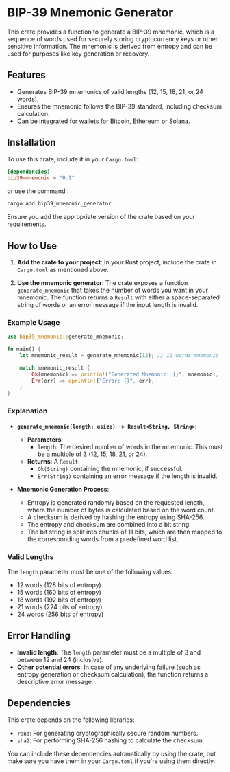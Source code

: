 # BIP-39 Mnemonic Generator

This crate provides a function to generate a BIP-39 mnemonic, which is a sequence of words used for securely storing cryptocurrency keys or other sensitive information. The mnemonic is derived from entropy and can be used for purposes like key generation or recovery.

## Features

- Generates BIP-39 mnemonics of valid lengths (12, 15, 18, 21, or 24 words).
- Ensures the mnemonic follows the BIP-39 standard, including checksum calculation.
- Can be integrated for wallets for Bitcoin, Ethereum or Solana.

## Installation

To use this crate, include it in your `Cargo.toml`:

```toml
[dependencies]
bip39-mnemonic = "0.1"
```

or use the command :

```bash
cargo add bip39_mnemonic_generator
```

Ensure you add the appropriate version of the crate based on your requirements.

## How to Use

1. **Add the crate to your project**:
   In your Rust project, include the crate in `Cargo.toml` as mentioned above.

2. **Use the mnemonic generator**:
   The crate exposes a function `generate_mnemonic` that takes the number of words you want in your mnemonic. The function returns a `Result` with either a space-separated string of words or an error message if the input length is invalid.

### Example Usage

```rust
use bip39_mnemonic::generate_mnemonic;

fn main() {
    let mnemonic_result = generate_mnemonic(12); // 12 words mnemonic

    match mnemonic_result {
        Ok(mnemonic) => println!("Generated Mnemonic: {}", mnemonic),
        Err(err) => eprintln!("Error: {}", err),
    }
}
```

### Explanation

- **`generate_mnemonic(length: usize) -> Result<String, String>`**:

  - **Parameters**:
    - `length`: The desired number of words in the mnemonic. This must be a multiple of 3 (12, 15, 18, 21, or 24).
  - **Returns**: A `Result`:
    - `Ok(String)` containing the mnemonic, if successful.
    - `Err(String)` containing an error message if the length is invalid.

- **Mnemonic Generation Process**:
  - Entropy is generated randomly based on the requested length, where the number of bytes is calculated based on the word count.
  - A checksum is derived by hashing the entropy using SHA-256.
  - The entropy and checksum are combined into a bit string.
  - The bit string is split into chunks of 11 bits, which are then mapped to the corresponding words from a predefined word list.

### Valid Lengths

The `length` parameter must be one of the following values:

- 12 words (128 bits of entropy)
- 15 words (160 bits of entropy)
- 18 words (192 bits of entropy)
- 21 words (224 bits of entropy)
- 24 words (256 bits of entropy)

## Error Handling

- **Invalid length**: The `length` parameter must be a multiple of 3 and between 12 and 24 (inclusive).
- **Other potential errors**: In case of any underlying failure (such as entropy generation or checksum calculation), the function returns a descriptive error message.

## Dependencies

This crate depends on the following libraries:

- `rand`: For generating cryptographically secure random numbers.
- `sha2`: For performing SHA-256 hashing to calculate the checksum.

You can include these dependencies automatically by using the crate, but make sure you have them in your `Cargo.toml` if you're using them directly.
